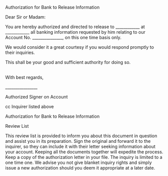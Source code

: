 Authorization for Bank to Release Information

Dear Sir or Madam:

You are hereby authorized and directed to release to
\_\_\_\_\_\_\_\_\_\_\_\_ at \_\_\_\_\_\_\_\_\_\_\_\_ all banking
information requested by him relating to our Account No.
\_\_\_\_\_\_\_\_\_\_\_\_\_\_\_, on this one time basis only.

We would consider it a great courtesy if you would respond promptly to
their inquiries.

This shall be your good and sufficient authority for doing so.

\
With best regards,

\_\_\_\_\_\_\_\_\_\_\_\_\_\_\_\_

Authorized Signer on Account

cc Inquirer listed above

Authorization for Bank to Release Information

Review List

This review list is provided to inform you about this document in
question and assist you in its preparation. Sign the original and
forward it to the inquirer, so they can include it with their letter
seeking information about your account. Keeping all the documents
together will expedite the process. Keep a copy of the authorization
letter in your file. The inquiry is limited to a one time one. We advise
you not give blanket inquiry rights and simply issue a new authorization
should you deem it appropriate at a later date.
